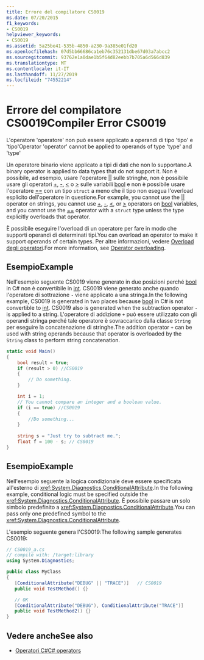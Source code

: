 ```yaml
---
title: Errore del compilatore CS0019
ms.date: 07/20/2015
f1_keywords:
- CS0019
helpviewer_keywords:
- CS0019
ms.assetid: 5a25be41-535b-4850-a230-9a385e01fd20
ms.openlocfilehash: 07d5bb66686ca1eb76c352131dbe67d03a7abcc2
ms.sourcegitcommit: 93762e1a0dae1b5f64d82eebb7b705a6d566d839
ms.translationtype: MT
ms.contentlocale: it-IT
ms.lasthandoff: 11/27/2019
ms.locfileid: "74552214"
---
```

# <a name="compiler-error-cs0019"></a><span data-ttu-id="e65b7-102">Errore del compilatore CS0019</span><span class="sxs-lookup"><span data-stu-id="e65b7-102">Compiler Error CS0019</span></span>

<span data-ttu-id="e65b7-103">L'operatore 'operatore' non può essere applicato a operandi di tipo 'tipo' e 'tipo'</span><span class="sxs-lookup"><span data-stu-id="e65b7-103">Operator 'operator' cannot be applied to operands of type 'type' and 'type'</span></span>

 <span data-ttu-id="e65b7-104">Un operatore binario viene applicato a tipi di dati che non lo supportano.</span><span class="sxs-lookup"><span data-stu-id="e65b7-104">A binary operator is applied to data types that do not support it.</span></span> <span data-ttu-id="e65b7-105">Non è possibile, ad esempio, usare l'operatore [&#124;&#124;](../operators/boolean-logical-operators.md#conditional-logical-or-operator-) sulle stringhe, non è possibile usare gli operatori [+](../operators/addition-operator.md), [-](../operators/subtraction-operator.md), [\<](../operators/comparison-operators.md#less-than-operator-) o [>](../operators/comparison-operators.md#greater-than-operator-) sulle variabili [bool](../builtin-types/bool.md) e non è possibile usare l'operatore [==](../operators/equality-operators.md#equality-operator-) con un tipo `struct` a meno che il tipo non esegua l'overload esplicito dell'operatore in questione.</span><span class="sxs-lookup"><span data-stu-id="e65b7-105">For example, you cannot use the [&#124;&#124;](../operators/boolean-logical-operators.md#conditional-logical-or-operator-) operator on strings, you cannot use [+](../operators/addition-operator.md), [-](../operators/subtraction-operator.md), [\<](../operators/comparison-operators.md#less-than-operator-), or [>](../operators/comparison-operators.md#greater-than-operator-) operators on [bool](../builtin-types/bool.md) variables, and you cannot use the [==](../operators/equality-operators.md#equality-operator-) operator with a `struct` type unless the type explicitly overloads that operator.</span></span>

 <span data-ttu-id="e65b7-106">È possibile eseguire l'overload di un operatore per fare in modo che supporti operandi di determinati tipi.</span><span class="sxs-lookup"><span data-stu-id="e65b7-106">You can overload an operator to make it support operands of certain types.</span></span> <span data-ttu-id="e65b7-107">Per altre informazioni, vedere [Overload degli operatori](../operators/operator-overloading.md).</span><span class="sxs-lookup"><span data-stu-id="e65b7-107">For more information, see [Operator overloading](../operators/operator-overloading.md).</span></span>

## <a name="example"></a><span data-ttu-id="e65b7-108">Esempio</span><span class="sxs-lookup"><span data-stu-id="e65b7-108">Example</span></span>

 <span data-ttu-id="e65b7-109">Nell'esempio seguente CS0019 viene generato in due posizioni perché [bool](../builtin-types/bool.md) in C# non è convertibile in [int](../builtin-types/integral-numeric-types.md). CS0019 viene generato anche quando l'operatore di sottrazione `-` viene applicato a una stringa.</span><span class="sxs-lookup"><span data-stu-id="e65b7-109">In the following example, CS0019 is generated in two places because [bool](../builtin-types/bool.md) in C# is not convertible to [int](../builtin-types/integral-numeric-types.md). CS0019 also is generated when the subtraction operator `-` is applied to a string.</span></span> <span data-ttu-id="e65b7-110">L'operatore di addizione `+` può essere utilizzato con gli operandi stringa perché tale operatore è sovraccarico dalla classe `String` per eseguire la concatenazione di stringhe.</span><span class="sxs-lookup"><span data-stu-id="e65b7-110">The addition operator `+` can be used with string operands because that operator is overloaded by the `String` class to perform string concatenation.</span></span>

```csharp
static void Main()
{
    bool result = true;
    if (result > 0) //CS0019
    {
        // Do something.
    }

    int i = 1;
    // You cannot compare an integer and a boolean value.
    if (i == true) //CS0019
    {
        //Do something...
    }
    
    string s = "Just try to subtract me.";
    float f = 100 - s; // CS0019
}
```

## <a name="example"></a><span data-ttu-id="e65b7-111">Esempio</span><span class="sxs-lookup"><span data-stu-id="e65b7-111">Example</span></span>

 <span data-ttu-id="e65b7-112">Nell'esempio seguente la logica condizionale deve essere specificata all'esterno di <xref:System.Diagnostics.ConditionalAttribute>.</span><span class="sxs-lookup"><span data-stu-id="e65b7-112">In the following example, conditional logic must be specified outside the <xref:System.Diagnostics.ConditionalAttribute>.</span></span> <span data-ttu-id="e65b7-113">È possibile passare un solo simbolo predefinito a <xref:System.Diagnostics.ConditionalAttribute>.</span><span class="sxs-lookup"><span data-stu-id="e65b7-113">You can pass only one predefined symbol to the <xref:System.Diagnostics.ConditionalAttribute>.</span></span>

 <span data-ttu-id="e65b7-114">L'esempio seguente genera l'CS0019:</span><span class="sxs-lookup"><span data-stu-id="e65b7-114">The following sample generates CS0019:</span></span>

```csharp
// CS0019_a.cs
// compile with: /target:library
using System.Diagnostics;

public class MyClass
{
   [ConditionalAttribute("DEBUG" || "TRACE")]   // CS0019
   public void TestMethod() {}

   // OK
   [ConditionalAttribute("DEBUG"), ConditionalAttribute("TRACE")]
   public void TestMethod2() {}
}
```

## <a name="see-also"></a><span data-ttu-id="e65b7-115">Vedere anche</span><span class="sxs-lookup"><span data-stu-id="e65b7-115">See also</span></span>

- [<span data-ttu-id="e65b7-116">Operatori C#</span><span class="sxs-lookup"><span data-stu-id="e65b7-116">C# operators</span></span>](../operators/index.md)
